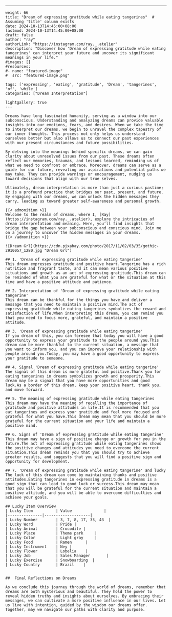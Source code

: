 ---
    weight: 66
    title: "Dream of expressing gratitude while eating tangerines"  # Assuming 'title' column exists
    date: 2024-10-13T14:45:00+08:00
    lastmod: 2024-10-13T14:45:00+08:00
    draft: false
    author: "ray"
    authorLink: "https://instagram.com/ray._.atelier"
    description: "Discover how 'Dream of expressing gratitude while eating tangerines' can interpret your future and uncover its significant meanings in your life."
    #images: []
    #resources:
    #- name: "featured-image"
    #  src: "featured-image.png"
    
    tags: ['expressing', 'eating', 'gratitude', 'Dream', 'tangerines', 'of', 'while']
    categories: ["Dream Interpretation"]
    
    lightgallery: true
    ---
    
    Dreams have long fascinated humanity, serving as a window into our subconscious. Understanding and analyzing dreams can provide valuable insights into our emotions, fears, and desires. When we take the time to interpret our dreams, we begin to unravel the complex tapestry of our inner thoughts. This process not only helps us understand ourselves better but also allows us to connect our past experiences with our present circumstances and future possibilities.
    
    By delving into the meanings behind specific dreams, we can gain clarity about unresolved issues from our past. These dreams often reflect our memories, traumas, and lessons learned, reminding us of what we need to confront or embrace. Moreover, dreams can serve as a guide for our future, revealing our aspirations and potential paths we may take. They can provide warnings or encouragement, nudging us toward decisions that align with our true selves.
    
    Ultimately, dream interpretation is more than just a curious pastime; it is a profound practice that bridges our past, present, and future. By engaging with our dreams, we can unlock the hidden messages they carry, leading us toward greater self-awareness and personal growth.
    
    {{< admonition >}}
    Welcome to the realm of dreams, where I, [Ray](https://instagram.com/ray._.atelier), explore the intricacies of dream interpretation and meaning. Here, you’ll find insights that bridge the gap between your subconscious and conscious mind. Join me on a journey to uncover the hidden messages in your dreams.
    {{< /admonition >}}
    
    ![Dream Grl](https://cdn.pixabay.com/photo/2017/11/02/03/35/gothic-2910057_1280.jpg "Dream Grl")
    
    ## 1. 'Dream of expressing gratitude while eating tangerine'
    This dream expresses gratitude and positive heart.Tangerine has a rich nutrition and fragrant taste, and it can mean various positive situations and growth as an act of expressing gratitude.This dream can be reminded of what you are grateful for what or the situation at this time and have a positive attitude and patience.
    
    ## 2. Interpretation of 'Dream of expressing gratitude while eating tangerine'
    This dream can be thankful for the things you have and deliver a message that you need to maintain a positive mind.The act of expressing gratitude while eating tangerines symbolizes the reward and satisfaction of life.When interpreting this dream, you can remind you that you need to focus more, grateful, and maintain a positive attitude.
    
    ## 3. 'Dream of expressing gratitude while eating tangerine'
    If you dream of this, you can foresee that today you will have a good opportunity to express your gratitude to the people around you.This dream can be more thankful to the current situation, a message that you want to inform you, and you can improve your relationship with people around you.Today, you may have a good opportunity to express your gratitude to someone.
    
    ## 4. Signal 'Dream of expressing gratitude while eating tangerine'
    The signal of this dream is more grateful and positive.Thank you for eating tangerines in dreams symbolizes growth and prosperity.This dream may be a signal that you have more opportunities and good luck.As a border of this dream, keep your positive heart, thank you, and move forward.
    
    ## 5. The meaning of expressing gratitude while eating tangerines
    This dream may have the meaning of recalling the importance of gratitude and positive attitudes in life.It is recommended that you eat tangerines and express your gratitude and feel more focused and grateful for what you have.This dream may mean that you should be more grateful for the current situation and your life and maintain a positive mind.
    
    ## 6. Signs of 'Dream of expressing gratitude while eating tangerine'
    This dream may have a sign of positive change or growth for you in the future.The act of expressing gratitude while eating tangerines shows the positive changes and attitudes you need to overcome the current situation.This dream reminds you that you should try to achieve greater results, and suggests that you will find a positive sign and opportunity for development.
    
    ## 7. 'Dream of expressing gratitude while eating tangerine' and lucky
    The luck of this dream can come by maintaining thanks and positive attitudes.Eating tangerines in expressing gratitude in dreams is a good sign that can lead to good luck or success.This dream may mean that you will be grateful for the current situation and maintain a positive attitude, and you will be able to overcome difficulties and achieve your goals.
    
    ## Lucky Item Overview
    | Lucky Item          | Value              |
    |---------------|--------------------|
    | Lucky Number        | 3, 7, 8, 17, 33, 43  |
    | Lucky Word          | Pride |
    | Lucky Animal        | Crocodile |
    | Lucky Place         | Theme park     |
    | Lucky Color         | Light gray     |
    | Lucky Food          | Ramen      |
    | Lucky Instrument    | Ney |
    | Lucky Flower        | Lobelia    |
    | Lucky Job           | Sales Manager       |
    | Lucky Exercise      | Snowboarding  |
    | Lucky Country       | Brazil    |
    
    
    ##  Final Reflections on Dreams
    
    As we conclude this journey through the world of dreams, remember that dreams are both mysterious and beautiful. They hold the power to reveal hidden truths and insights about ourselves. By embracing their messages, we can cultivate a more positive influence in our lives. Let us live with intention, guided by the wisdom our dreams offer. Together, may we navigate our paths with clarity and purpose.
    